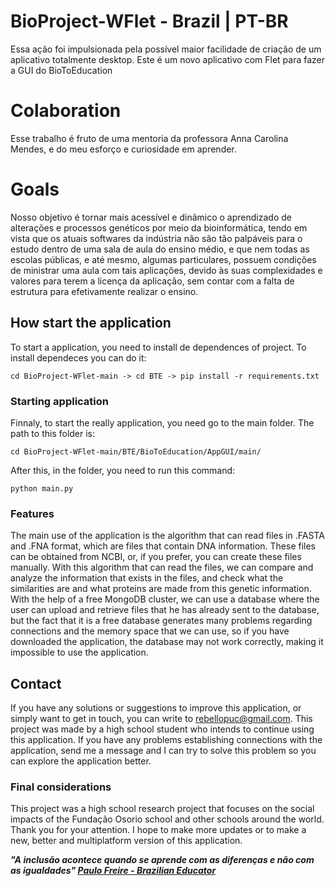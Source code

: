 # BioProject-WFlet - Brazil | PT-BR
Essa ação foi impulsionada pela possível maior facilidade de criação de um aplicativo totalmente desktop. Este é um novo aplicativo com Flet para fazer a GUI do BioToEducation

# Colaboration
Esse trabalho é fruto de uma mentoria da professora Anna Carolina Mendes, e do meu esforço e curiosidade em aprender.

# Goals
Nosso objetivo é tornar mais acessível e dinâmico o aprendizado de alterações e processos genéticos por meio da bioinformática, tendo em vista que os atuais softwares da indústria não são tão palpáveis para o estudo dentro de uma sala de aula do ensino médio, e que nem todas as escolas públicas, e até mesmo, algumas particulares, possuem condições de ministrar uma aula com tais aplicações, devido às suas complexidades e valores para terem a licença da aplicação, sem contar com a falta de estrutura para efetivamente realizar o ensino.

## How start the application

To start a application, you need to install de dependences of project. To install dependeces you can do it:

  ```cd BioProject-WFlet-main -> cd BTE -> pip install -r requirements.txt```

### Starting application

Finnaly, to start the really application, you need go to the main folder. The path to this folder is:

  ```cd BioProject-WFlet-main/BTE/BioToEducation/AppGUI/main/```

After this, in the folder, you need to run this command:

  ```python main.py```

  ### Features

The main use of the application is the algorithm that can read files in .FASTA and .FNA format, which are files that contain DNA information. These files can be obtained from NCBI, or, if you prefer, you can create these files manually. With this algorithm that can read the files, we can compare and analyze the information that exists in the files, and check what the similarities are and what proteins are made from this genetic information. With the help of a free MongoDB cluster, we can use a database where the user can upload and retrieve files that he has already sent to the database, but the fact that it is a free database generates many problems regarding connections and the memory space that we can use, so if you have downloaded the application, the database may not work correctly, making it impossible to use the application.

## Contact

If you have any solutions or suggestions to improve this application, or simply want to get in touch, you can write to rebellopuc@gmail.com. This project was made by a high school student who intends to continue using this application. If you have any problems establishing connections with the application, send me a message and I can try to solve this problem so you can explore the application better.

### Final considerations

This project was a high school research project that focuses on the social impacts of the Fundação Osorio school and other schools around the world. Thank you for your attention. I hope to make more updates or to make a new, better and multiplatform version of this application.

  **_"A inclusão acontece quando se aprende com as diferenças e não com as igualdades" [Paulo Freire - Brazilian Educator](https://pt.wikipedia.org/wiki/Paulo_Freire)_**
